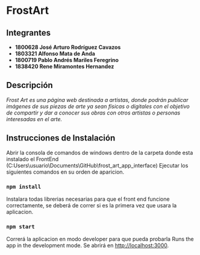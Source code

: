 # FrostArt
 ## Integrantes 
 * **1800628 José Arturo Rodríguez Cavazos**
 * **1803321 Alfonso Mata de Anda**
 * **1800719 Pablo Andrés Mariles Feregrino**
 * **1838420 Rene Miramontes Hernandez**
 
 ## Descripción

_Frost Art es una página web destinada a artistas, donde podrán publicar imágenes de sus piezas de arte ya sean físicas o digitales con el objetivo de compartir y dar a conocer sus obras con otros artistas o personas interesadas en el arte._

## Instrucciones de Instalación
Abrir la consola de comandos de windows dentro de la carpeta donde esta instalado el FrontEnd (C\:Users\usuario\Documents\GitHub\frost_art_app_interface)
Ejecutar los siguientes comandos en su orden de aparicion.

### `npm install`
Instalara todas librerias necesarias para que el front end funcione correctamente,
se deberá de correr si es la primera vez que usara la aplicacion.

### `npm start`

Correrá la aplicacion en modo developer para que pueda probarla 
Runs the app in the development mode.
Se abrirá en [http://localhost:3000](http://localhost:3000).


